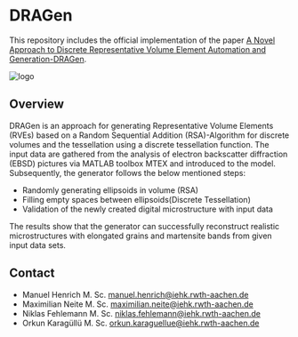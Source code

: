 # DRAGen

This repository includes the official implementation of the paper [A Novel Approach to Discrete Representative Volume Element Automation and Generation-DRAGen](https://www.mdpi.com/1996-1944/13/8/1887).

![logo](https://www.mdpi.com/materials/materials-13-01887/article_deploy/html/images/materials-13-01887-g003.png)

## Overview

DRAGen is an approach for generating Representative Volume Elements (RVEs) based on a Random Sequential Addition (RSA)-Algorithm for discrete volumes and the tessellation using a discrete tessellation function. The input data are gathered from the analysis of electron backscatter diffraction (EBSD) pictures via MATLAB toolbox MTEX and introduced to the model. Subsequently, the generator follows the below mentioned steps:

* Randomly generating ellipsoids in volume (RSA)
* Filling empty spaces between ellipsoids(Discrete Tessellation)
* Validation of the newly created digital microstructure with input data

The results show that the generator can successfully reconstruct realistic microstructures with elongated grains and martensite bands from given input data sets.

## Contact

* Manuel Henrich M. Sc. <manuel.henrich@iehk.rwth-aachen.de>
* Maximilian Neite M. Sc. <maximilian.neite@iehk.rwth-aachen.de>
* Niklas Fehlemann M. Sc. <niklas.fehlemann@iehk.rwth-aachen.de>
* Orkun Karagüllü M. Sc. <orkun.karaguellue@iehk.rwth-aachen.de>

